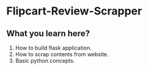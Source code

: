# Flipcart-Review-Scrapper

## What you learn here?
  1. How to build flask application.
  2. How to scrap contents from website.
  3. Basic python concepts.